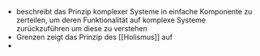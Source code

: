 - beschreibt das Prinzip komplexer Systeme in einfache Komponente zu zerteilen, um deren Funktionalität auf komplexe Systeme zurückzuführen um diese zu verstehen
- Grenzen zeigt das Prinzip des [[Holismus]] auf
-